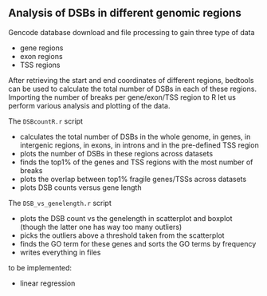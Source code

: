 ## Analysis of DSBs in different genomic regions

Gencode database download and file processing to gain three type of data
- gene regions
- exon regions
- TSS regions

After retrieving the start and end coordinates of different regions, bedtools can be used to calculate the total number of DSBs in each of these regions. Importing the number of breaks per gene/exon/TSS region to R let us perform various analysis and plotting of the data.

The `DSBcountR.r` script
- calculates the total number of DSBs in the whole genome, in genes, in intergenic regions, in exons, in introns and in the pre-defined TSS region
- plots the number of DSBs in these regions across datasets
- finds the top1% of the genes and TSS regions with the most number of breaks
- plots the overlap between top1% fragile genes/TSSs across datasets
- plots DSB counts versus gene length


The `DSB_vs_genelength.r` script
- plots the DSB count vs the genelength in scatterplot and boxplot (though the latter one has way too many outliers)
- picks the outliers above a threshold taken from the scatterplot
- finds the GO term for these genes and sorts the GO terms by frequency
- writes everything in files

to be implemented:
- linear regression


